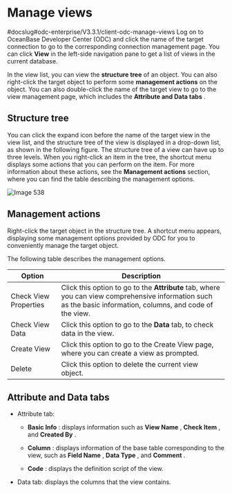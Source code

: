 Manage views 
=================================
#docslug#odc-enterprise/V3.3.1/client-odc-manage-views
Log on to OceanBase Developer Center (ODC) and click the name of the target connection to go to the corresponding connection management page. You can click **View** in the left-side navigation pane to get a list of views in the current database. 

In the view list, you can view the **structure tree** of an object. You can also right-click the target object to perform some **management actions** on the object. You can also double-click the name of the target view to go to the view management page, which includes the **Attribute and Data tabs** . 

Structure tree 
-----------------------

You can click the expand icon before the name of the target view in the view list, and the structure tree of the view is displayed in a drop-down list, as shown in the following figure. The structure tree of a view can have up to three levels. When you right-click an item in the tree, the shortcut menu displays some actions that you can perform on the item. For more information about these actions, see the **Management actions** section, where you can find the table describing the management options.

![Image 538](https://help-static-aliyun-doc.aliyuncs.com/assets/img/en-US/5889620261/p268032.png)

Management actions 
---------------------------

Right-click the target object in the structure tree. A shortcut menu appears, displaying some management options provided by ODC for you to conveniently manage the target object. 

The following table describes the management options.


|        Option         |                                                                                      Description                                                                                       |
|-----------------------|----------------------------------------------------------------------------------------------------------------------------------------------------------------------------------------|
| Check View Properties | Click this option to go to the **Attribute** tab, where you can view comprehensive information such as the basic information, columns, and code of the view. |
| Check View Data       | Click this option to go to the **Data** tab, to check data in the view.                                                                                      |
| Create View           | Click this option to go to the Create View page, where you can create a view as prompted.                                                                                              |
| Delete                | Click this option to delete the current view object.                                                                                                                                   |



Attribute and Data tabs 
--------------------------------

* Attribute tab:

  * **Basic Info** : displays information such as **View Name** , **Check Item** , and **Created By** .

    
  
  * **Column** : displays information of the base table corresponding to the view, such as **Field Name** , **Data Type** , and **Comment** .

    
  
  * **Code** : displays the definition script of the view.

  

* Data tab: displays the columns that the view contains.